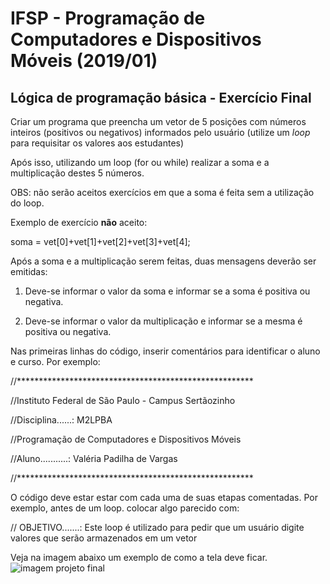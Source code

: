 ﻿# IFSP - Programação de Computadores e Dispositivos Móveis (2019/01)
## Lógica de programação básica - Exercício Final

Criar um programa que preencha um vetor de 5 posições com números inteiros (positivos ou negativos) informados pelo usuário (utilize um _loop_ para requisitar os valores aos estudantes)

Após isso, utilizando um loop (for ou while) realizar a soma e a multiplicação destes 5 números.

OBS: não serão aceitos exercícios em que a soma é feita sem a utilização do loop.

Exemplo de exercício **não** aceito:

soma = vet[0]+vet[1]+vet[2]+vet[3]+vet[4];

Após a soma e a multiplicação serem feitas, duas mensagens deverão ser emitidas:

1) Deve-se informar o valor da soma e informar se a soma é positiva ou negativa.

2) Deve-se informar o valor da multiplicação e informar se a mesma é positiva ou negativa.

Nas primeiras linhas do código, inserir comentários para identificar o aluno e curso. Por exemplo:

//******************************************************

//Instituto Federal de São Paulo - Campus Sertãozinho

//Disciplina......: M2LPBA

//Programação de Computadores e Dispositivos Móveis

//Aluno...........: Valéria Padilha de Vargas

//******************************************************

O código deve estar estar com cada uma de suas etapas comentadas. Por exemplo, antes de um loop. colocar algo parecido com:  

// OBJETIVO.......: Este loop é utilizado para pedir que um usuário digite valores que serão armazenados em um vetor  

Veja na imagem abaixo um exemplo de como a tela deve ficar.
![imagem projeto final](http://ead.ti.srt.ifsp.edu.br/pluginfile.php/48065/mod_assign/intro/1.png)
